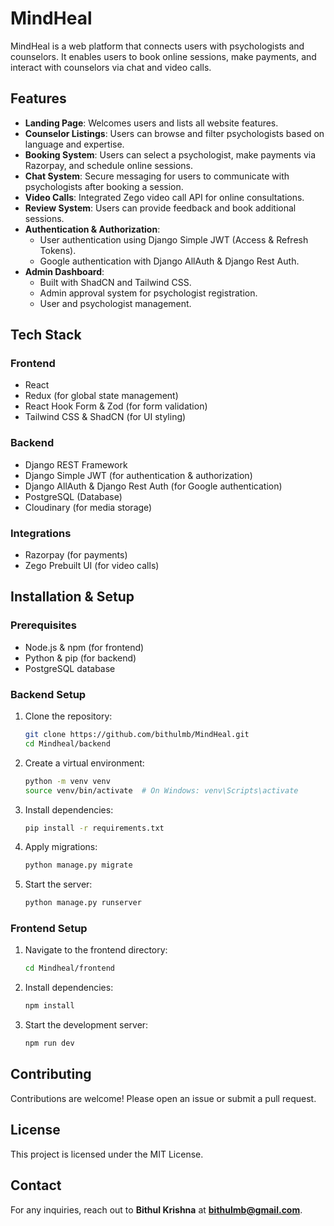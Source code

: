 # MindHeal

MindHeal is a web platform that connects users with psychologists and counselors. It enables users to book online sessions, make payments, and interact with counselors via chat and video calls.

## Features
- **Landing Page**: Welcomes users and lists all website features.
- **Counselor Listings**: Users can browse and filter psychologists based on language and expertise.
- **Booking System**: Users can select a psychologist, make payments via Razorpay, and schedule online sessions.
- **Chat System**: Secure messaging for users to communicate with psychologists after booking a session.
- **Video Calls**: Integrated Zego video call API for online consultations.
- **Review System**: Users can provide feedback and book additional sessions.
- **Authentication & Authorization**:
  - User authentication using Django Simple JWT (Access & Refresh Tokens).
  - Google authentication with Django AllAuth & Django Rest Auth.
- **Admin Dashboard**:
  - Built with ShadCN and Tailwind CSS.
  - Admin approval system for psychologist registration.
  - User and psychologist management.


## Tech Stack
### Frontend
- React
- Redux (for global state management)
- React Hook Form & Zod (for form validation)
- Tailwind CSS & ShadCN (for UI styling)

### Backend
- Django REST Framework
- Django Simple JWT (for authentication & authorization)
- Django AllAuth & Django Rest Auth (for Google authentication)
- PostgreSQL (Database)
- Cloudinary (for media storage)

### Integrations
- Razorpay (for payments)
- Zego Prebuilt UI (for video calls)

## Installation & Setup
### Prerequisites
- Node.js & npm (for frontend)
- Python & pip (for backend)
- PostgreSQL database

### Backend Setup
1. Clone the repository:
   ```sh
   git clone https://github.com/bithulmb/MindHeal.git
   cd Mindheal/backend
   ```
2. Create a virtual environment:
   ```sh
   python -m venv venv
   source venv/bin/activate  # On Windows: venv\Scripts\activate
   ```
3. Install dependencies:
   ```sh
   pip install -r requirements.txt
   ```
4. Apply migrations:
   ```sh
   python manage.py migrate
   ```
5. Start the server:
   ```sh
   python manage.py runserver
   ```

### Frontend Setup
1. Navigate to the frontend directory:
   ```sh
   cd Mindheal/frontend
   ```
2. Install dependencies:
   ```sh
   npm install
   ```
3. Start the development server:
   ```sh
   npm run dev
   ```

## Contributing
Contributions are welcome! Please open an issue or submit a pull request.

## License
This project is licensed under the MIT License.

## Contact
For any inquiries, reach out to **Bithul Krishna** at **bithulmb@gmail.com**.

